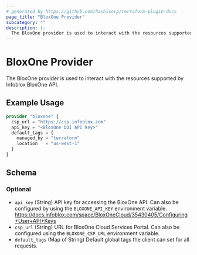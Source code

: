 ```yaml
---
# generated by https://github.com/hashicorp/terraform-plugin-docs
page_title: "BloxOne Provider"
subcategory: ""
description: |-
  The BloxOne provider is used to interact with the resources supported by Infoblox BloxOne API.
---
```


# BloxOne Provider

The BloxOne provider is used to interact with the resources supported by Infoblox BloxOne API.

## Example Usage

```terraform
provider "bloxone" {
  csp_url = "https://csp.infoblox.com"
  api_key = "<BloxOne DDI API Key>"
  default_tags = {
    managed_by = "terraform"
    location   = "us-west-1"
  }
}
```

<!-- schema generated by tfplugindocs -->
## Schema

### Optional

- `api_key` (String) API key for accessing the BloxOne API. Can also be configured by using the `BLOXONE_API_KEY` environment variable. https://docs.infoblox.com/space/BloxOneCloud/35430405/Configuring+User+API+Keys
- `csp_url` (String) URL for BloxOne Cloud Services Portal. Can also be configured using the `BLOXONE_CSP_URL` environment variable.
- `default_tags` (Map of String) Default global tags the client can set for all requests.
